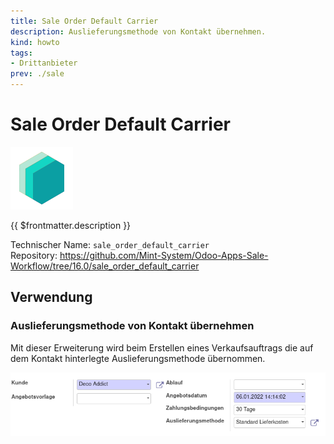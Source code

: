 ```yaml
---
title: Sale Order Default Carrier
description: Auslieferungsmethode von Kontakt übernehmen.
kind: howto
tags:
- Drittanbieter
prev: ./sale
---
```

# Sale Order Default Carrier
![icon_oms_box](attachments/icons_odoo_mint_system.png)

{{ $frontmatter.description }}

Technischer Name: `sale_order_default_carrier`\
Repository: <https://github.com/Mint-System/Odoo-Apps-Sale-Workflow/tree/16.0/sale_order_default_carrier>

## Verwendung

### Auslieferungsmethode von Kontakt übernehmen

Mit dieser Erweiterung wird beim Erstellen eines Verkaufsauftrags die auf dem Kontakt hinterlegte Auslieferungsmethode übernommen.

![](attachments/Sale%20Order%20Default%20Carrier.png)